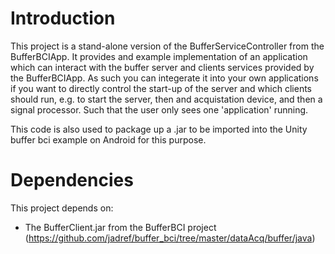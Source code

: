 # Introduction #

This project is a stand-alone version of the BufferServiceController from the BufferBCIApp.  It provides and example implementation of an application which can interact with the buffer server and clients services provided by the BufferBCIApp.  As such you can integerate it into your own applications if you want to directly control the start-up of the server and which clients should run, e.g. to start the server, then and acquistation device, and then a signal processor.  Such that the user only sees one 'application' running.

This code is also used to package up a .jar to be imported into the Unity buffer bci example on Android for this purpose.

# Dependencies #
This project depends on:
- The BufferClient.jar from the BufferBCI project (https://github.com/jadref/buffer_bci/tree/master/dataAcq/buffer/java)

